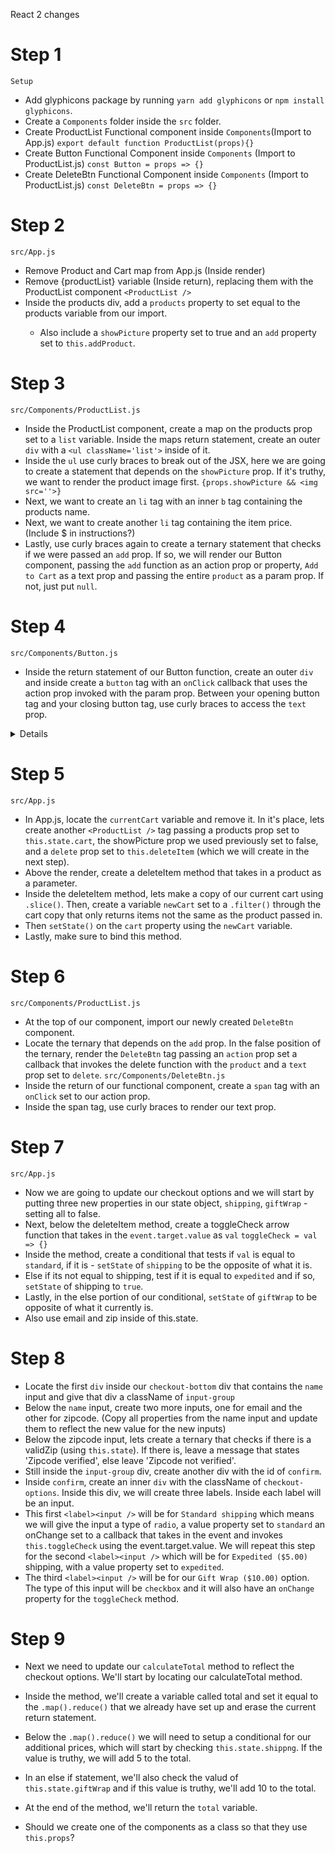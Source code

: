 React 2 changes

# Step 1
`Setup`
* Add glyphicons package by running `yarn add glyphicons` or `npm install glyphicons`.
* Create a `Components` folder inside the `src` folder.
* Create ProductList Functional component inside `Components`(Import to App.js)
`export default function ProductList(props){}`
* Create Button Functional Component inside `Components` (Import to ProductList.js)
`const Button = props => {}`
* Create DeleteBtn Functional Component inside `Components` (Import to ProductList.js)
`const DeleteBtn = props => {}`

# Step 2
`src/App.js`
* Remove Product and Cart map from App.js (Inside render)
* Remove {productList} variable (Inside return), replacing them with the ProductList component `<ProductList />`
* Inside the products div, add a `products` property to <ProductsList /> set equal to the products variable from our import. 
    * Also include a `showPicture` property set to true and an `add` property set to `this.addProduct`.

# Step 3
`src/Components/ProductList.js`
* Inside the ProductList component, create a map on the products prop set to a `list` variable. Inside the maps return statement, create an outer `div` with a `<ul className='list'>` inside of it. 
* Inside the `ul` use curly braces to break out of the JSX, here we are going to create a statement that depends on the `showPicture` prop. If it's truthy, we want to render the product image first. 
`{props.showPicture && <img src=''>}`
* Next, we want to create an `li` tag with an inner `b` tag containing the products name.
* Next, we want to create another `li` tag containing the item price. (Include $ in instructions?)
* Lastly, use curly braces again to create a ternary statement that checks if we were passed an `add` prop. If so, we will render our Button component, passing the `add` function as an action prop or property, `Add to Cart` as a text prop and passing the entire `product` as a param prop. If not, just put `null`.

# Step 4
`src/Components/Button.js`
* Inside the return statement of our Button function, create an outer `div` and inside create a `button` tag with an `onClick` callback that uses the action prop invoked with the param prop. Between your opening button tag and your closing button tag, use curly braces to access the `text` prop.

<details>

```jsx
import React from 'react';

const Button = props => {
    return (
        <div>
            <button onClick={() => props.action(props.params)}>{props.text}</button>
        </div>
    )
}

export default Button;
```
</details>

# Step 5
`src/App.js`
* In App.js, locate the `currentCart` variable and remove it. In it's place, lets create another `<ProductList />` tag passing a products prop set to `this.state.cart`, the showPicture prop we used previously set to false, and a `delete` prop set to `this.deleteItem` (which we will create in the next step). 
* Above the render, create a deleteItem method that takes in a product as a parameter. 
* Inside the deleteItem method, lets make a copy of our current cart using `.slice()`. Then, create a variable `newCart` set to a `.filter()` through the cart copy that only returns items not the same as the product passed in. 
* Then `setState()` on the `cart` property using the `newCart` variable.
* Lastly, make sure to bind this method. 

# Step 6
`src/Components/ProductList.js`
* At the top of our component, import our newly created `DeleteBtn` component.
* Locate the ternary that depends on the `add` prop. In the false position of the ternary, render the `DeleteBtn` tag passing an `action` prop set a callback that invokes the delete function with the `product` and a `text` prop set to `delete`.
`src/Components/DeleteBtn.js`
* Inside the return of our functional component, create a `span` tag with an `onClick` set to our action prop.
* Inside the span tag, use curly braces to render our text prop. 

# Step 7
`src/App.js`
* Now we are going to update our checkout options and we will start by putting three new properties in our state object, `shipping`, `giftWrap` - setting all to false. 
* Next, below the deleteItem method, create a toggleCheck arrow function that takes in the `event.target.value` as `val`
`toggleCheck = val => {}`
* Inside the method, create a conditional that tests if `val` is equal to `standard`, if it is - `setState` of `shipping` to be the opposite of what it is.
* Else if its not equal to shipping, test if it is equal to `expedited` and if so, `setState` of shipping to `true`.
* Lastly, in the else portion of our conditional, `setState` of `giftWrap` to be opposite of what it currently is.
* Also use email and zip inside of this.state. 

# Step 8

* Locate the first `div` inside our `checkout-bottom` div that contains the `name` input and give that div a className of `input-group` 
* Below the `name` input, create two more inputs, one for email and the other for zipcode. (Copy all properties from the name input and update them to reflect the new value for the new inputs)
* Below the zipcode input, lets create a ternary that checks if there is a validZip (using `this.state`). If there is, leave a message that states 'Zipcode verified', else leave 'Zipcode not verified'. 
* Still inside the `input-group` div, create another div with the id of `confirm`.
* Inside `confirm`, create an inner `div` with the className of `checkout-options`. Inside this div, we will create three labels. Inside each label will be an input.
* This first `<label><input />` will be for `Standard shipping` which means we will give the input a type of `radio`, a value property set to `standard` an onChange set to a callback that takes in the event and invokes `this.toggleCheck` using the event.target.value. We will repeat this step for the second `<label><input />` which will be for `Expedited ($5.00)` shipping, with a value property set to `expedited`. 
* The third `<label><input />` will be for our `Gift Wrap ($10.00)` option. The type of this input will be `checkbox` and it will also have an `onChange` property for the `toggleCheck` method.

# Step 9

* Next we need to update our `calculateTotal` method to reflect the checkout options. We'll start by locating our calculateTotal method.
* Inside the method, we'll create a variable called total and set it equal to the `.map().reduce()` that we already have set up and erase the current return statement.
* Below the `.map().reduce()` we will need to setup a conditional for our additional prices, which will start by checking `this.state.shippng`. If the value is truthy, we will add 5 to the total. 
* In an else if statement, we'll also check the valud of `this.state.giftWrap` and if this value is truthy, we'll add 10 to the total. 
* At the end of the method, we'll return the `total` variable.



* Should we create one of the components as a class so that they use `this.props`?